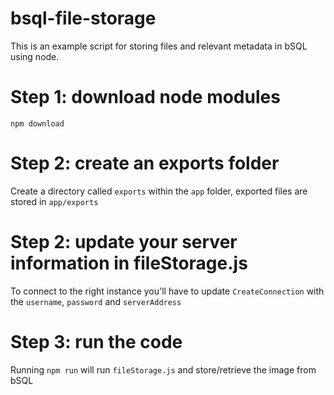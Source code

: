 # bsql-file-storage
This is an example script for storing files and relevant metadata in bSQL using node.

# Step 1: download node modules
`npm download`

# Step 2: create an exports folder
Create a directory called `exports` within the `app` folder, exported files are stored in `app/exports` 

# Step 2: update your server information in fileStorage.js
To connect to the right instance you'll have to update `CreateConnection` with the `username`, `password` and `serverAddress`

# Step 3: run the code
Running `npm run` will run `fileStorage.js` and store/retrieve the image from bSQL
